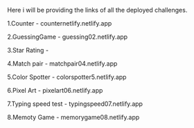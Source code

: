 Here i will be providing the links of all the  deployed challenges.

1.Counter - counternetlify.netlify.app

2.GuessingGame - guessing02.netlify.app

3.Star Rating -

4.Match pair - matchpair04.netlify.app

5.Color Spotter - colorspotter5.netlify.app

6.Pixel Art - pixelart06.netlify.app

7.Typing speed test - typingspeed07.netlify.app

8.Memoty Game - memorygame08.netlify.app
